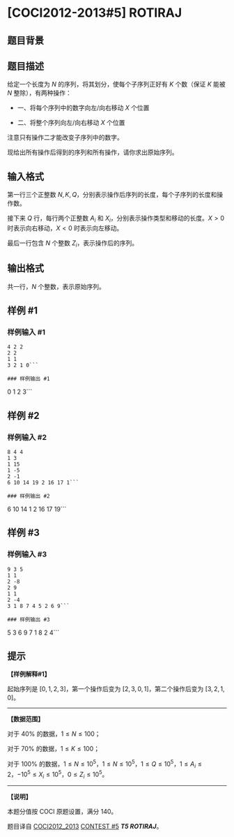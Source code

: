 # [COCI2012-2013#5] ROTIRAJ

## 题目背景



## 题目描述

给定一个长度为 $N$ 的序列，将其划分，使每个子序列正好有 $K$ 个数（保证 $K$ 能被 $N$ 整除），有两种操作：

- 一、将每个序列中的数字向左/向右移动 $X$ 个位置

- 二、将整个序列向左/向右移动 $X$ 个位置

注意只有操作二才能改变子序列中的数字。

现给出所有操作后得到的序列和所有操作，请你求出原始序列。

## 输入格式

第一行三个正整数 $N,K,Q$，分别表示操作后序列的长度，每个子序列的长度和操作数。

接下来 $Q$ 行，每行两个正整数 $A_i$ 和 $X_i$，分别表示操作类型和移动的长度。$X>0$ 时表示向右移动，$X<0$ 时表示向左移动。

最后一行包含 $N$ 个整数 $Z_i$，表示操作后的序列。

## 输出格式

共一行，$N$ 个整数，表示原始序列。

## 样例 #1

### 样例输入 #1
```
4 2 2
2 2
1 1
3 2 1 0```

### 样例输出 #1

```
0 1 2 3```

## 样例 #2

### 样例输入 #2
```
8 4 4
1 3
1 15
1 -5
2 -1
6 10 14 19 2 16 17 1```

### 样例输出 #2

```
6 10 14 1 2 16 17 19```

## 样例 #3

### 样例输入 #3
```
9 3 5
1 1
2 -8
2 9
1 1
2 -4
3 1 8 7 4 5 2 6 9```

### 样例输出 #3

```
5 3 6 9 7 1 8 2 4```

## 提示

**【样例解释#1】**

起始序列是 $[0,1,2,3]$，第一个操作后变为 $[2,3,0,1]$，第二个操作后变为 $[3,2,1,0]$。


------------

**【数据范围】**

对于 $40\%$ 的数据，$1\le N\le 100$；

对于 $70\%$ 的数据，$1\le K\le 100$；

对于 $100\%$ 的数据，$1\le N\le 10^5$，$1\le N\le 10^5$，$1\le Q\le 10^5$，$1\le A_i\le 2$，$-10^5\le X_i\le 10^5$，$0\le Z_i\le 10^5$。


------------

**【说明】**

本题分值按 COCI 原题设置，满分 $140$。

题目译自 [COCI2012_2013](https://hsin.hr/coci/archive/2012_2013/) [CONTEST #5](https://hsin.hr/coci/archive/2012_2013/contest5_tasks.pdf) _**T5 ROTIRAJ**_。
